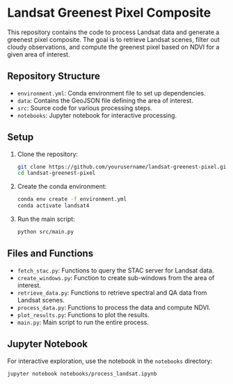 # Landsat Greenest Pixel Composite

This repository contains the code to process Landsat data and generate a greenest pixel composite. The goal is to retrieve Landsat scenes, filter out cloudy observations, and compute the greenest pixel based on NDVI for a given area of interest.

## Repository Structure

- `environment.yml`: Conda environment file to set up dependencies.
- `data`: Contains the GeoJSON file defining the area of interest.
- `src`: Source code for various processing steps.
- `notebooks`: Jupyter notebook for interactive processing.

## Setup

1. Clone the repository:
    ```bash
    git clone https://github.com/yourusername/landsat-greenest-pixel.git
    cd landsat-greenest-pixel
    ```

2. Create the conda environment:
    ```bash
    conda env create -f environment.yml
    conda activate landsat4
    ```

3. Run the main script:
    ```bash
    python src/main.py
    ```

## Files and Functions

- `fetch_stac.py`: Functions to query the STAC server for Landsat data.
- `create_windows.py`: Function to create sub-windows from the area of interest.
- `retrieve_data.py`: Functions to retrieve spectral and QA data from Landsat scenes.
- `process_data.py`: Functions to process the data and compute NDVI.
- `plot_results.py`: Functions to plot the results.
- `main.py`: Main script to run the entire process.

## Jupyter Notebook

For interactive exploration, use the notebook in the `notebooks` directory:
```bash
jupyter notebook notebooks/process_landsat.ipynb


